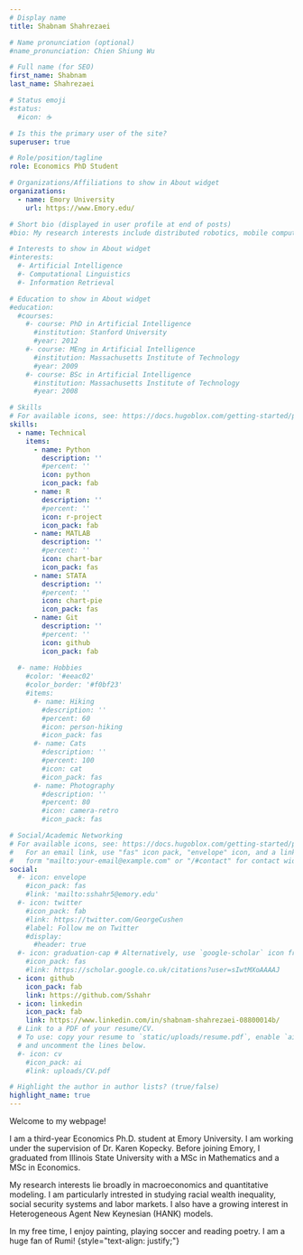 ```yaml
---
# Display name
title: Shabnam Shahrezaei

# Name pronunciation (optional)
#name_pronunciation: Chien Shiung Wu

# Full name (for SEO)
first_name: Shabnam
last_name: Shahrezaei

# Status emoji
#status:
  #icon: ☕️

# Is this the primary user of the site?
superuser: true

# Role/position/tagline
role: Economics PhD Student

# Organizations/Affiliations to show in About widget
organizations:
  - name: Emory University
    url: https://www.Emory.edu/

# Short bio (displayed in user profile at end of posts)
#bio: My research interests include distributed robotics, mobile computing and programmable matter.

# Interests to show in About widget
#interests:
  #- Artificial Intelligence
  #- Computational Linguistics
  #- Information Retrieval

# Education to show in About widget
#education:
  #courses:
    #- course: PhD in Artificial Intelligence
      #institution: Stanford University
      #year: 2012
    #- course: MEng in Artificial Intelligence
      #institution: Massachusetts Institute of Technology
      #year: 2009
    #- course: BSc in Artificial Intelligence
      #institution: Massachusetts Institute of Technology
      #year: 2008

# Skills
# For available icons, see: https://docs.hugoblox.com/getting-started/page-builder/#icons
skills:
  - name: Technical
    items:
      - name: Python
        description: ''
        #percent: ''
        icon: python
        icon_pack: fab
      - name: R
        description: ''
        #percent: ''
        icon: r-project
        icon_pack: fab
      - name: MATLAB
        description: ''
        #percent: ''
        icon: chart-bar
        icon_pack: fas
      - name: STATA
        description: ''
        #percent: ''
        icon: chart-pie
        icon_pack: fas
      - name: Git
        description: ''
        #percent: ''
        icon: github
        icon_pack: fab
        
  #- name: Hobbies
    #color: '#eeac02'
    #color_border: '#f0bf23'
    #items:
      #- name: Hiking
        #description: ''
        #percent: 60
        #icon: person-hiking
        #icon_pack: fas
      #- name: Cats
        #description: ''
        #percent: 100
        #icon: cat
        #icon_pack: fas
      #- name: Photography
        #description: ''
        #percent: 80
        #icon: camera-retro
        #icon_pack: fas

# Social/Academic Networking
# For available icons, see: https://docs.hugoblox.com/getting-started/page-builder/#icons
#   For an email link, use "fas" icon pack, "envelope" icon, and a link in the
#   form "mailto:your-email@example.com" or "/#contact" for contact widget.
social:
  #- icon: envelope
    #icon_pack: fas
    #link: 'mailto:sshahr5@emory.edu'
  #- icon: twitter
    #icon_pack: fab
    #link: https://twitter.com/GeorgeCushen
    #label: Follow me on Twitter
    #display:
      #header: true
  #- icon: graduation-cap # Alternatively, use `google-scholar` icon from `ai` icon pack
    #icon_pack: fas
    #link: https://scholar.google.co.uk/citations?user=sIwtMXoAAAAJ
  - icon: github
    icon_pack: fab
    link: https://github.com/Sshahr
  - icon: linkedin
    icon_pack: fab
    link: https://www.linkedin.com/in/shabnam-shahrezaei-08800014b/
  # Link to a PDF of your resume/CV.
  # To use: copy your resume to `static/uploads/resume.pdf`, enable `ai` icons in `params.yaml`,
  # and uncomment the lines below.
  #- icon: cv
    #icon_pack: ai
    #link: uploads/CV.pdf

# Highlight the author in author lists? (true/false)
highlight_name: true
---
```


Welcome to my webpage!

I am a third-year Economics Ph.D. student at Emory University. I am working under the supervision of Dr. Karen Kopecky. Before joining Emory, I graduated from Illinois State University with a MSc in Mathematics and a MSc in Economics. 

My research interests lie broadly in macroeconomics and quantitative modeling. I am particularly intrested in studying racial wealth inequality, social security systems and labor markets. I also have a growing interest in Heterogeneous Agent New Keynesian (HANK) models. 

In my free time, I enjoy painting, playing soccer and reading poetry. I am a huge fan of Rumi! 
{style="text-align: justify;"}


